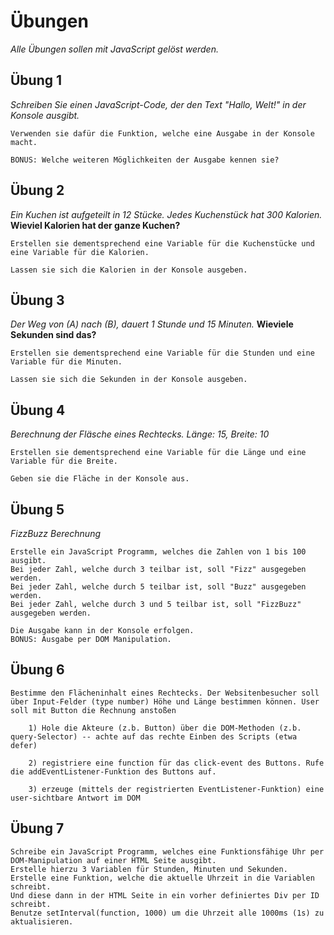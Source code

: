 # Übungen

_Alle Übungen sollen mit JavaScript gelöst werden._

## Übung 1

_Schreiben Sie einen JavaScript-Code, der den Text "Hallo, Welt!" in der Konsole ausgibt._

```quote
Verwenden sie dafür die Funktion, welche eine Ausgabe in der Konsole macht.

BONUS: Welche weiteren Möglichkeiten der Ausgabe kennen sie?
```

## Übung 2

_Ein Kuchen ist aufgeteilt in 12 Stücke. Jedes Kuchenstück hat 300 Kalorien._
**Wieviel Kalorien hat der ganze Kuchen?**

```quote
Erstellen sie dementsprechend eine Variable für die Kuchenstücke und eine Variable für die Kalorien.

Lassen sie sich die Kalorien in der Konsole ausgeben.
```

## Übung 3

_Der Weg von (A) nach (B), dauert 1 Stunde und 15 Minuten._
**Wieviele Sekunden sind das?**

```quote
Erstellen sie dementsprechend eine Variable für die Stunden und eine Variable für die Minuten.

Lassen sie sich die Sekunden in der Konsole ausgeben.
```

## Übung 4

_Berechnung der Fläsche eines Rechtecks. Länge: 15, Breite: 10_

```quote
Erstellen sie dementsprechend eine Variable für die Länge und eine Variable für die Breite.

Geben sie die Fläche in der Konsole aus.
```

## Übung 5

_FizzBuzz Berechnung_

```quote
Erstelle ein JavaScript Programm, welches die Zahlen von 1 bis 100 ausgibt.
Bei jeder Zahl, welche durch 3 teilbar ist, soll "Fizz" ausgegeben werden.
Bei jeder Zahl, welche durch 5 teilbar ist, soll "Buzz" ausgegeben werden.
Bei jeder Zahl, welche durch 3 und 5 teilbar ist, soll "FizzBuzz" ausgegeben werden.

Die Ausgabe kann in der Konsole erfolgen.
BONUS: Ausgabe per DOM Manipulation.
```

## Übung 6

```
Bestimme den Flächeninhalt eines Rechtecks. Der Websitenbesucher soll über Input-Felder (type number) Höhe und Länge bestimmen können. User soll mit Button die Rechnung anstoßen

    1) Hole die Akteure (z.b. Button) über die DOM-Methoden (z.b. query-Selector) -- achte auf das rechte Einben des Scripts (etwa defer)

    2) registriere eine function für das click-event des Buttons. Rufe die addEventListener-Funktion des Buttons auf.

    3) erzeuge (mittels der registrierten EventListener-Funktion) eine user-sichtbare Antwort im DOM
```

## Übung 7

```
Schreibe ein JavaScript Programm, welches eine Funktionsfähige Uhr per DOM-Manipulation auf einer HTML Seite ausgibt.
Erstelle hierzu 3 Variablen für Stunden, Minuten und Sekunden.
Erstelle eine Funktion, welche die aktuelle Uhrzeit in die Variablen schreibt.
Und diese dann in der HTML Seite in ein vorher definiertes Div per ID schreibt.
Benutze setInterval(function, 1000) um die Uhrzeit alle 1000ms (1s) zu aktualisieren.
```
